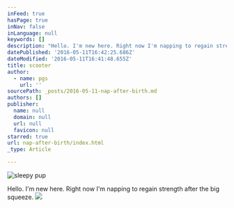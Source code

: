 ```yaml
---
inFeed: true
hasPage: true
inNav: false
inLanguage: null
keywords: []
description: "Hello. I'm new here. Right now I'm napping to regain strength after the big squeeze. "
datePublished: '2016-05-11T16:42:25.686Z'
dateModified: '2016-05-11T16:41:48.655Z'
title: scooter
author:
  - name: pgs
    url: ''
sourcePath: _posts/2016-05-11-nap-after-birth.md
authors: []
publisher:
  name: null
  domain: null
  url: null
  favicon: null
starred: true
url: nap-after-birth/index.html
_type: Article

---
```

![sleepy pup](https://the-grid-user-content.s3-us-west-2.amazonaws.com/1a55c39e-c4c7-42da-974c-12bbbaa1bdcc.jpg)

Hello. I'm new here. Right now I'm napping to regain strength after the big squeeze. ![](https://the-grid-user-content.s3-us-west-2.amazonaws.com/df5bf234-7a63-4409-b929-4094c6094614.jpg)